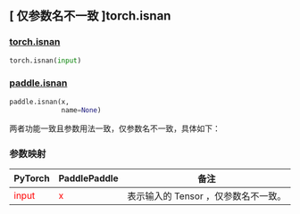 ## [ 仅参数名不一致 ]torch.isnan
### [torch.isnan](https://pytorch.org/docs/stable/generated/torch.isnan.html?highlight=isnan#torch.isnan)

```python
torch.isnan(input)
```

### [paddle.isnan](https://www.paddlepaddle.org.cn/documentation/docs/zh/develop/api/paddle/isnan_cn.html#isnan)

```python
paddle.isnan(x,
             name=None)
```

两者功能一致且参数用法一致，仅参数名不一致，具体如下：
### 参数映射
| PyTorch       | PaddlePaddle | 备注                                                   |
| ------------- | ------------ | ------------------------------------------------------ |
| <font color='red'> input </font> | <font color='red'> x </font> | 表示输入的 Tensor ，仅参数名不一致。  |
